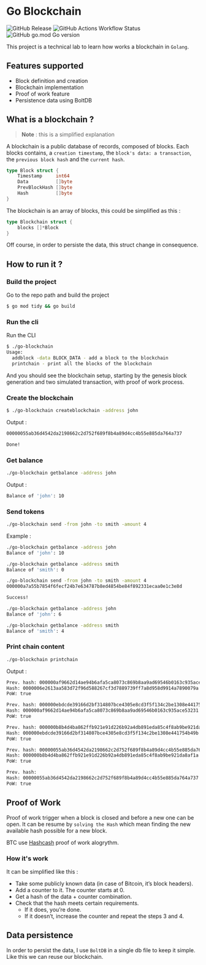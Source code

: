 # Go Blockchain

![GitHub Release](https://img.shields.io/github/v/release/oliv3340/go-blockchain)
![GitHub Actions Workflow Status](https://img.shields.io/github/actions/workflow/status/oliv3340/go-blockchain/go-ci.yml)
![GitHub go.mod Go version](https://img.shields.io/github/go-mod/go-version/oliv3340/go-blockchain)

This project is a technical lab to learn how works a blockchain in `Golang`.

## Features supported

- Block definition and creation
- Blockchain implementation
- Proof of work feature
- Persistence data using BoltDB

## What is a blockchain ?

> **Note** : this is a simplified explanation

A blockchain is a public database of records, composed of blocks. Each blocks contains, a `creation timestamp`, the `block's data: a transaction`, the `previous block hash` and the `current hash`.

```Go
type Block struct {
	Timestamp     int64
	Data          []byte
	PrevBlockHash []byte
	Hash          []byte
}
```

The blockchain is an array of blocks, this could be simplified as this :

```Go
type Blockchain struct {
	blocks []*Block
}
```

Off course, in order to persiste the data, this struct change in consequence.

## How to run it ?

### Build the project

Go to the repo path and build the project

```bash
$ go mod tidy && go build
```

### Run the cli

Run the CLI

```bash
$ ./go-blockchain
Usage:
  addblock -data BLOCK_DATA - add a block to the blockchain
  printchain - print all the blocks of the blockchain
```

And you should see the blockchain setup, starting by the genesis block generation and two simulated transaction, with proof of work process.

### Create the blockchain

```bash
$ ./go-blockchain createblockchain -address john
```
Output :
```bash 
00000055ab36d4542da2198662c2d752f689f8b4a89d4cc4b55e885da764a737

Done!
```

### Get balance

```bash
./go-blockchain getbalance -address john
```
Output :
```bash   
Balance of 'john': 10
```

### Send tokens

```bash
./go-blockchain send -from john -to smith -amount 4
```
Example :
```bash
./go-blockchain getbalance -address john 
Balance of 'john': 10

./go-blockchain getbalance -address smith  
Balance of 'smith': 0

./go-blockchain send -from john -to smith -amount 4
000000a7a55b7854f6fecf24b7e634787b8ed4854be84f892331ecaa0e1c3e8d

Success!

./go-blockchain getbalance -address john  
Balance of 'john': 6

./go-blockchain getbalance -address smith  
Balance of 'smith': 4
```

### Print chain content

```bash
./go-blockchain printchain
```
Output :
```bash 
Prev. hash: 000000af9662d14ae94b6afa5ca8073c869b8aa9ad69546b0163c935ace53231
Hash: 0000006e2613aa583d72f96d588267cf3d7889739ff7a8d958d9914a7890079a
PoW: true

Prev. hash: 000000ebdcde39166d2bf314807bce4305e8cd3f5f134c2be1308e441754b49b
Hash: 000000af9662d14ae94b6afa5ca8073c869b8aa9ad69546b0163c935ace53231
PoW: true

Prev. hash: 000000b8b4d4ba862ffb921e91d226b92a4db891eda85c4f8ab9be921da8af1a
Hash: 000000ebdcde39166d2bf314807bce4305e8cd3f5f134c2be1308e441754b49b
PoW: true

Prev. hash: 00000055ab36d4542da2198662c2d752f689f8b4a89d4cc4b55e885da764a737
Hash: 000000b8b4d4ba862ffb921e91d226b92a4db891eda85c4f8ab9be921da8af1a
PoW: true

Prev. hash: 
Hash: 00000055ab36d4542da2198662c2d752f689f8b4a89d4cc4b55e885da764a737
PoW: true
```



## Proof of Work

Proof of work trigger when a block is closed and before a new one can be open. It can be resume by `solving the Hash` which mean finding the new available hash possible for a new block.

BTC use [Hashcash](https://en.wikipedia.org/wiki/Hashcash) proof of work alogrythm.

### How it's work

It can be simplified like this :
- Take some publicly known data (in case of Bitcoin, it’s block headers).
- Add a counter to it. The counter starts at 0.
- Get a hash of the data + counter combination.
- Check that the hash meets certain requirements.
    - If it does, you’re done.
	- If it doesn’t, increase the counter and repeat the steps 3 and 4.

## Data persistence

In order to persist the data, I use `BoltDB` in a single db file to keep it simple. Like this we can reuse our blockchain.
